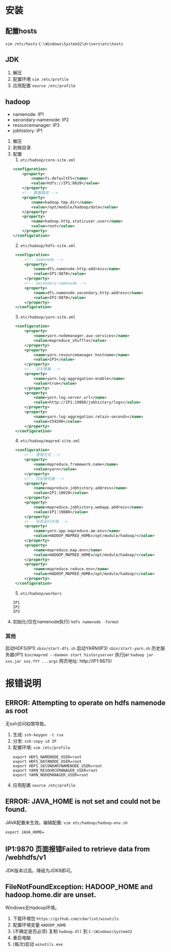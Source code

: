 # 安装

## 配置hosts
```vim /etc/hosts```
```C:\Windows\System32\drivers\etc\hosts```

## JDK
1. 解压
2. 配置环境 ```vim /etc/profile```
3. 应用配置 ```source /etc/profile```

## hadoop
- namenode: IP1
- secondary-namenode: IP2
- resourcemanager: IP3
- jobhistory: IP1

1. 解压
2. 到根目录
3. 配置
    1. ```etc/hadoop/core-site.xml```
    ```xml
    <configuration>
        <property>
            <name>fs.defaultFS</name>
            <value>hdfs://IP1:8020</value>
        </property>
        <!-- 数据路径 -->
        <property>
            <name>hadoop.tmp.dir</name>
            <value>/opt/module/hadoop/data</value>
        </property>
        <property>
            <name>hadoop.http.staticuser.user</name>
            <value>root</value>
        </property>
    </configuration>
   ```
   2. ```etc/hadoop/hdfs-site.xml```
   ```xml
    <configuration>
        <!-- namenode -->
        <property>
            <name>dfs.namenode.http-address</name>
            <value>IP1:9870</value>
        </property>
        <!-- secondary-namenode -->
        <property>
            <name>dfs.namenode.secondary.http-address</name>
            <value>IP2:9870</value>
        </property>
    </configuration>   
   ```
   3. ```etc/hadoop/yarn-site.xml```
   ```xml
    <configuration>
        <property>
            <name>yarn.nodemanager.aux-services</name>
            <value>mapreduce_shuffle</value>
        </property>
        <property>
            <name>yarn.resourcemanager.hostname</name>
            <value>IP3</value>
        </property>
        <!-- 日志聚集 -->
        <property>
            <name>yarn.log-aggregation-enable</name>
            <value>true</value>
        </property>
        <property>
            <name>yarn.log.server.url</name>
            <value>http://IP1:19888/jobhistory/logs</value>
        </property>
        <property>
            <name>yarn.log-aggregation.retain-seconds</name>
            <value>259200</value>
        </property>   
    </configuration>   
   ```
   4. ```etc/hadoop/mapred-site.xml```
   ```xml
    <configuration>
        <!-- 管理方式 -->
        <property>
            <name>mapreduce.framework.name</name>
            <value>yarn</value>
        </property>
        <!-- 历史服务器 -->
        <property>
            <name>mapreduce.jobhistory.address</name>
            <value>IP1:10020</value>
        </property>
        <property>
            <name>mapreduce.jobhistory.webapp.address</name>
            <value>IP1:19888</value>
        </property>
        <!-- 任务运行环境 -->
        <property>
            <name>yarn.app.mapreduce.am.env</name>
            <value>HADOOP_MAPRED_HOME=/opt/module/hadoop/</value>
        </property>
        <property>
            <name>mapreduce.map.env</name>
            <value>HADOOP_MAPRED_HOME=/opt/module/hadoop/</value>
        </property>
        <property>
            <name>mapreduce.reduce.env</name>
            <value>HADOOP_MAPRED_HOME=/opt/module/hadoop/</value>
        </property>
    </configuration>   
   ```
   5. ```etc/hadoop/workers```
   ```
   IP1
   IP2
   IP3
   ```
4. 初始化(仅在namenode执行) ```hdfs namenode -format```

### 其他
启动HDFS(IP1) ```sbin/start-dfs.sh```
启动YARN(IP3) ```sbin/start-yarn.sh```
历史服务器(IP1) ```bin/mapred --daemon start historyserver```
执行jar ```hadoop jar xxx.jar xxx.YYY ...args```
网页地址: http://IP1:9870/

# 报错说明
## ERROR: Attempting to operate on hdfs namenode as root
无ssh访问权限导致。
1. 生成: ```ssh-keygen -t rsa```
2. 分发: ```ssh-copy-id IP```
3. 配置环境: ```vim /etc/profile```
   ```
   export HDFS_NAMENODE_USER=root
   export HDFS_DATANODE_USER=root
   export HDFS_SECONDARYNAMENODE_USER=root
   export YARN_RESOURCEMANAGER_USER=root
   export YARN_NODEMANAGER_USER=root
   ```
4. 应用配置 ```source /etc/profile```

## ERROR: JAVA_HOME is not set and could not be found.
JAVA配置未生效。编辑配置: ```vim etc/hadoop/hadoop-env.sh```
```
export JAVA_HOME=
```

## IP1:9870 页面报错Failed to retrieve data from /webhdfs/v1
JDK版本过高。降级为JDK8即可。

## FileNotFoundException: HADOOP_HOME and hadoop.home.dir are unset.
Windows无Hadoop环境。
1. 下载环境包 ```https://github.com/cdarlint/winutils```
2. 配置环境变量 `HADOOP_HOME`
3. (不确定是否必须) 复制 `hadoop.dll` 到 `C:\Windows\System32`
4. 重启电脑
5. (每次)启动 `winutils.exe`
